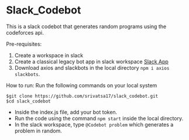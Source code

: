 # Slack_Codebot
This is a slack codebot that generates random programs using the codeforces api.

Pre-requisites:
1. Create a workspace in slack 
2. Create a classical legacy bot app in slack workspace [Slack App](https://api.slack.com/apps?new_classic_app=1 "Slack App")
3. Download axios and slackbots in the local directory `npm i axios slackbots`.

How to run:
Run the following commands on your local system

```
$git clone https://github.com/srivatsa17/slack_codebot.git
$cd slack_codebot
```

* Inside the index.js file, add your bot token.
* Run the code using the command `npm start` inside the local directory.
* In the slack workspace, type `@Codebot problem` which generates a problem in random.


